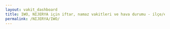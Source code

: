 ```yaml
---
layout: vakit_dashboard
title: IWO, NIJERYA için iftar, namaz vakitleri ve hava durumu - ilçe/eyalet seç
permalink: /NIJERYA/IWO/
---
```


<script type="text/javascript">
  var GLOBAL_COUNTRY = 'NIJERYA';
  var GLOBAL_CITY = 'IWO';
  var GLOBAL_STATE = '';
  var lat = 72;
  var lon = 21;
</script>
